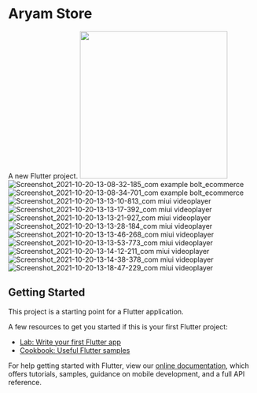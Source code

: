 # Aryam Store

A new Flutter project.
<img src="https://user-images.githubusercontent.com/73830725/138084427-47211591-d19d-4cd1-a13e-3cea98a341af.jpg" width="300" height="300"/>
![Screenshot_2021-10-20-13-08-32-185_com example bolt_ecommerce](https://user-images.githubusercontent.com/73830725/138084541-f0ca6c4a-3139-441d-8707-63dac76fdc43.jpg)
![Screenshot_2021-10-20-13-08-34-701_com example bolt_ecommerce](https://user-images.githubusercontent.com/73830725/138084629-0decca5e-e90d-4a9d-9d6b-3f19004b863c.jpg)
![Screenshot_2021-10-20-13-13-10-813_com miui videoplayer](https://user-images.githubusercontent.com/73830725/138084660-6875a669-772c-4b24-a6e7-fda76fccf474.jpg)
![Screenshot_2021-10-20-13-13-17-392_com miui videoplayer](https://user-images.githubusercontent.com/73830725/138084678-e38ac463-af84-4784-adb0-f7f36c49d051.jpg)
![Screenshot_2021-10-20-13-13-21-927_com miui videoplayer](https://user-images.githubusercontent.com/73830725/138084687-dee8b7e4-7e49-477b-938b-f0654956de96.jpg)
![Screenshot_2021-10-20-13-13-28-184_com miui videoplayer](https://user-images.githubusercontent.com/73830725/138084795-34e12c66-a627-4608-b788-051883d981be.jpg)
![Screenshot_2021-10-20-13-13-46-268_com miui videoplayer](https://user-images.githubusercontent.com/73830725/138084807-18812874-62dc-47cd-ba9d-ca0f69a092f8.jpg)
![Screenshot_2021-10-20-13-13-53-773_com miui videoplayer](https://user-images.githubusercontent.com/73830725/138084817-4a2419d8-091f-4a4c-b534-538d24cb3caa.jpg)
![Screenshot_2021-10-20-13-14-12-211_com miui videoplayer](https://user-images.githubusercontent.com/73830725/138084828-85000cb0-7b18-4680-aec4-2e731c8ff090.jpg)
![Screenshot_2021-10-20-13-14-38-378_com miui videoplayer](https://user-images.githubusercontent.com/73830725/138084834-3a5c91d8-3ec7-459d-b275-654202ef159b.jpg)
![Screenshot_2021-10-20-13-18-47-229_com miui videoplayer](https://user-images.githubusercontent.com/73830725/138084841-cfb1e079-55a2-4bc3-805a-4f5bcc592cf5.jpg)



## Getting Started

This project is a starting point for a Flutter application.

A few resources to get you started if this is your first Flutter project:

- [Lab: Write your first Flutter app](https://flutter.dev/docs/get-started/codelab)
- [Cookbook: Useful Flutter samples](https://flutter.dev/docs/cookbook)

For help getting started with Flutter, view our
[online documentation](https://flutter.dev/docs), which offers tutorials,
samples, guidance on mobile development, and a full API reference.
